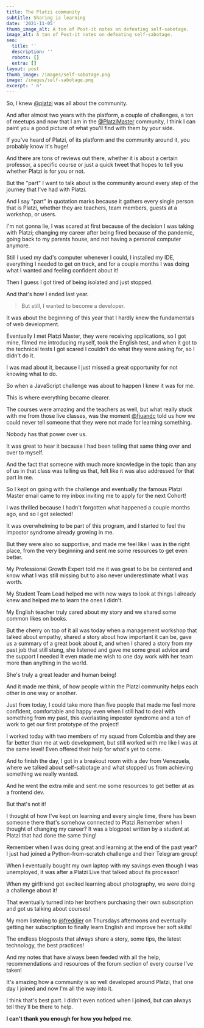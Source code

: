 ```yaml
---
title: The Platzi community
subtitle: Sharing is learning
date: '2021-11-05'
thumb_image_alt: A ton of Post-it notes on defeating self-sabotage.
image_alt: A ton of Post-it notes on defeating self-sabotage.
seo:
  title: ''
  description: ''
  robots: []
  extra: []
layout: post
thumb_image: /images/self-sabotage.png
image: /images/self-sabotage.png
excerpt: ' n'
---
```

So, I knew [@platzi](https://twitter.com/platzi) was all about the community.

And after almost two years with the platform, a couple of challenges, a ton of meetups and now that I am in the [@PlatziMaster](https://twitter.com/PlatziMaster) community, I think I can paint you a good picture of what you'll find with them by your side.

If you've heard of Platzi, of its platform and the community around it, you probably know it's huge!

And there are tons of reviews out there, whether it is about a certain professor, a specific course or just a quick tweet that hopes to tell you whether Platzi is for you or not.

But the "part" I want to talk about is the community around every step of the journey that I've had with Platzi.

And I say "part" in quotation marks because it gathers every single person that is Platzi, whether they are teachers, team members, guests at a workshop, or users.

I'm not gonna lie, I was scared at first because of the decision I was taking with Platzi; changing my career after being fired because of the pandemic, going back to my parents house, and not having a personal computer anymore.

Still I used my dad's computer whenever I could, I installed my IDE, everything I needed to get on track, and for a couple months I was doing what I wanted and feeling confident about it!

Then I guess I got tired of being isolated and just stopped.

And that's how I ended last year.

> But still, I wanted to become a developer.

It was about the beginning of this year that I hardly knew the fundamentals of web development.

Eventually I met Platzi Master, they were receiving applications, so I got mine, filmed me introducing myself, took the English test, and when it got to the technical tests I got scared I couldn't do what they were asking for, so I didn't do it.

I was mad about it, because I just missed a great opportunity for not knowing what to do.

So when a JavaScript challenge was about to happen I knew it was for me.

This is where everything became clearer.

The courses were amazing and the teachers as well, but what really stuck with me from those live classes, was the moment [@fjuandc](https://twitter.com/fjuandc) told us how we could never tell someone that they were not made for learning something.

Nobody has that power over us.

It was great to hear it because I had been telling that same thing over and over to myself.

And the fact that someone with much more knowledge in the topic than any of us in that class was telling us that, felt like it was also addressed for that part in me.

So I kept on going with the challenge and eventually the famous Platzi Master email came to my inbox inviting me to apply for the next Cohort!

I was thrilled because I hadn't forgotten what happened a couple months ago, and so I got selected!

It was overwhelming to be part of this program, and I started to feel the impostor syndrome already growing in me.

But they were also so supportive, and made me feel like I was in the right place, from the very beginning and sent me some resources to get even better.

My Professional Growth Expert told me it was great to be be centered and know what I was still missing but to also never underestimate what I was worth.

My Student Team Lead helped me with new ways to look at things I already knew and helped me to learn the ones I didn't.

My English teacher truly cared about my story and we shared some common likes on books.

But the cherry on top of it all was today when a management workshop that talked about empathy, shared a story about how important it can be, gave us a summary of a great book about it, and when I shared a story from my past job that still stung, she listened and gave me some great advice and the support I needed It even made me wish to one day work with her team more than anything in the world.

She's truly a great leader and human being!

And it made me think, of how people within the Platzi community helps each other in one way or another.

Just from today, I could take more than five people that made me feel more confident, comfortable and happy even when I still had to deal with something from my past, this everlasting imposter syndrome and a ton of work to get our first prototype of the project!

I worked today with two members of my squad from Colombia and they are far better than me at web development, but still worked with me like I was at the same level!
Even offered their help for what's yet to come.

And to finish the day, I got in a breakout room with a dev from Venezuela, where we talked about self-sabotage and what stopped us from achieving something we really wanted.

And he went the extra mile and sent me some resources to get better at as a frontend dev.

But that's not it!

I thought of how I've kept on learning and every single time, there has been someone there that's somehow connected to Platzi.Remember when I thought of changing my career? It was a blogpost written by a student at Platzi that had done the same thing!

Remember when I was doing great and learning at the end of the past year? I just had joined a Python-from-scratch challenge and their Telegram group!

When I eventually bought my own laptop with my savings even though I was unemployed, it was after a Platzi Live that talked about its processor!

When my girlfriend got excited learning about photography, we were doing a challenge about it!

That eventually turned into her brothers purchasing their own subscription and got us talking about courses!

My mom listening to [@freddier](https://twitter.com/freddier) on Thursdays afternoons and eventually getting her subscription to finally learn English and improve her soft skills!

The endless blogposts that always share a story, some tips, the latest technology, the best practices!

And my notes that have always been feeded with all the help, recommendations and resources of the forum section of every course I've taken!

It's amazing how a community is so well developed around Platzi, that one day I joined and now I'm all the way into it.

I think that's best part. I didn't even noticed when I joined, but can always tell they'll be there to help.

**I can't thank you enough for how you helped me**.
